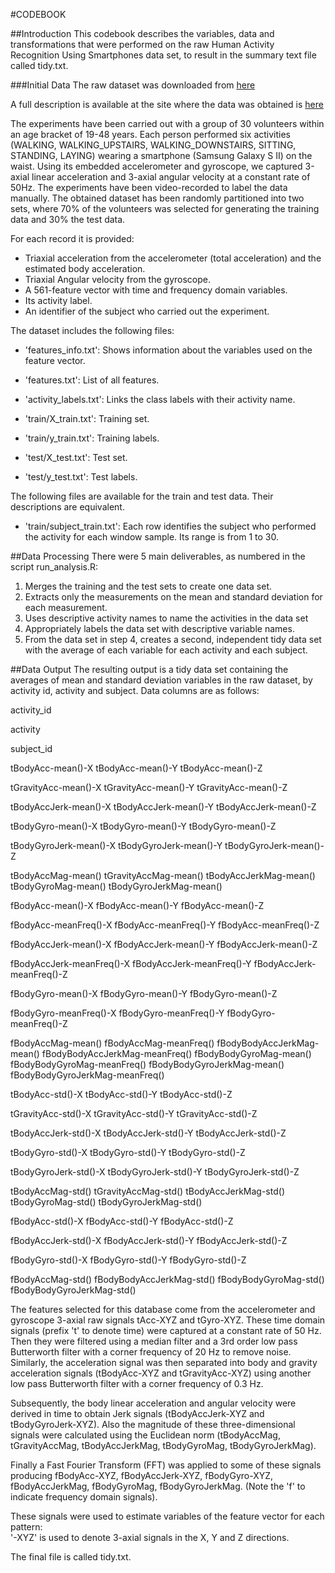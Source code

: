 #CODEBOOK

##Introduction
This codebook describes the variables, data and transformations that were performed on the raw Human Activity Recognition Using Smartphones data set, to result in the summary text file called tidy.txt.

###Initial Data
The raw dataset was downloaded from [here](https://d396qusza40orc.cloudfront.net/getdata%2Fprojectfiles%2FUCI%20HAR%20Dataset.zip)

A full description is available at the site where the data was obtained is [here](http://archive.ics.uci.edu/ml/datasets/Human+Activity+Recognition+Using+Smartphones)

The experiments have been carried out with a group of 30 volunteers within an age bracket of 19-48 years. Each person performed six activities (WALKING, WALKING_UPSTAIRS, WALKING_DOWNSTAIRS, SITTING, STANDING, LAYING) wearing a smartphone (Samsung Galaxy S II) on the waist. Using its embedded accelerometer and gyroscope, we captured 3-axial linear acceleration and 3-axial angular velocity at a constant rate of 50Hz. The experiments have been video-recorded to label the data manually. The obtained dataset has been randomly partitioned into two sets, where 70% of the volunteers was selected for generating the training data and 30% the test data. 

For each record it is provided:
- Triaxial acceleration from the accelerometer (total acceleration) and the estimated body acceleration.
- Triaxial Angular velocity from the gyroscope. 
- A 561-feature vector with time and frequency domain variables. 
- Its activity label. 
- An identifier of the subject who carried out the experiment.

The dataset includes the following files:
- 'features_info.txt': Shows information about the variables used on the feature vector.

- 'features.txt': List of all features.

- 'activity_labels.txt': Links the class labels with their activity name.

- 'train/X_train.txt': Training set.

- 'train/y_train.txt': Training labels.

- 'test/X_test.txt': Test set.

- 'test/y_test.txt': Test labels.

The following files are available for the train and test data. Their descriptions are equivalent. 

- 'train/subject_train.txt': Each row identifies the subject who performed the activity for each window sample. Its range is from 1 to 30.

##Data Processing
There were 5 main deliverables, as numbered in the script run_analysis.R:

1. Merges the training and the test sets to create one data set.
2. Extracts only the measurements on the mean and standard deviation for each measurement. 
3. Uses descriptive activity names to name the activities in the data set
4. Appropriately labels the data set with descriptive variable names. 
5. From the data set in step 4, creates a second, independent tidy data set with the average of each variable for each activity and each subject.

##Data Output
The resulting output is a tidy data set containing the averages of mean and standard deviation variables in the raw dataset, by activity id, activity and subject.  Data columns are as follows:

activity_id

activity

subject_id

tBodyAcc-mean()-X
tBodyAcc-mean()-Y
tBodyAcc-mean()-Z

tGravityAcc-mean()-X
tGravityAcc-mean()-Y
tGravityAcc-mean()-Z

tBodyAccJerk-mean()-X
tBodyAccJerk-mean()-Y
tBodyAccJerk-mean()-Z

tBodyGyro-mean()-X
tBodyGyro-mean()-Y
tBodyGyro-mean()-Z

tBodyGyroJerk-mean()-X
tBodyGyroJerk-mean()-Y
tBodyGyroJerk-mean()-Z

tBodyAccMag-mean()
tGravityAccMag-mean()
tBodyAccJerkMag-mean()
tBodyGyroMag-mean()
tBodyGyroJerkMag-mean()

fBodyAcc-mean()-X
fBodyAcc-mean()-Y
fBodyAcc-mean()-Z

fBodyAcc-meanFreq()-X
fBodyAcc-meanFreq()-Y
fBodyAcc-meanFreq()-Z

fBodyAccJerk-mean()-X
fBodyAccJerk-mean()-Y
fBodyAccJerk-mean()-Z

fBodyAccJerk-meanFreq()-X
fBodyAccJerk-meanFreq()-Y
fBodyAccJerk-meanFreq()-Z

fBodyGyro-mean()-X
fBodyGyro-mean()-Y
fBodyGyro-mean()-Z

fBodyGyro-meanFreq()-X
fBodyGyro-meanFreq()-Y
fBodyGyro-meanFreq()-Z

fBodyAccMag-mean()
fBodyAccMag-meanFreq()
fBodyBodyAccJerkMag-mean()
fBodyBodyAccJerkMag-meanFreq()
fBodyBodyGyroMag-mean()
fBodyBodyGyroMag-meanFreq()
fBodyBodyGyroJerkMag-mean()
fBodyBodyGyroJerkMag-meanFreq()

tBodyAcc-std()-X
tBodyAcc-std()-Y
tBodyAcc-std()-Z

tGravityAcc-std()-X
tGravityAcc-std()-Y
tGravityAcc-std()-Z

tBodyAccJerk-std()-X
tBodyAccJerk-std()-Y
tBodyAccJerk-std()-Z

tBodyGyro-std()-X
tBodyGyro-std()-Y
tBodyGyro-std()-Z

tBodyGyroJerk-std()-X
tBodyGyroJerk-std()-Y
tBodyGyroJerk-std()-Z

tBodyAccMag-std()
tGravityAccMag-std()
tBodyAccJerkMag-std()
tBodyGyroMag-std()
tBodyGyroJerkMag-std()

fBodyAcc-std()-X
fBodyAcc-std()-Y
fBodyAcc-std()-Z

fBodyAccJerk-std()-X
fBodyAccJerk-std()-Y
fBodyAccJerk-std()-Z

fBodyGyro-std()-X
fBodyGyro-std()-Y
fBodyGyro-std()-Z

fBodyAccMag-std()
fBodyBodyAccJerkMag-std()
fBodyBodyGyroMag-std()
fBodyBodyGyroJerkMag-std()

The features selected for this database come from the accelerometer and gyroscope 3-axial raw signals tAcc-XYZ and tGyro-XYZ. These time domain signals (prefix 't' to denote time) were captured at a constant rate of 50 Hz. Then they were filtered using a median filter and a 3rd order low pass Butterworth filter with a corner frequency of 20 Hz to remove noise. Similarly, the acceleration signal was then separated into body and gravity acceleration signals (tBodyAcc-XYZ and tGravityAcc-XYZ) using another low pass Butterworth filter with a corner frequency of 0.3 Hz. 

Subsequently, the body linear acceleration and angular velocity were derived in time to obtain Jerk signals (tBodyAccJerk-XYZ and tBodyGyroJerk-XYZ). Also the magnitude of these three-dimensional signals were calculated using the Euclidean norm (tBodyAccMag, tGravityAccMag, tBodyAccJerkMag, tBodyGyroMag, tBodyGyroJerkMag). 

Finally a Fast Fourier Transform (FFT) was applied to some of these signals producing fBodyAcc-XYZ, fBodyAccJerk-XYZ, fBodyGyro-XYZ, fBodyAccJerkMag, fBodyGyroMag, fBodyGyroJerkMag. (Note the 'f' to indicate frequency domain signals). 

These signals were used to estimate variables of the feature vector for each pattern:  
'-XYZ' is used to denote 3-axial signals in the X, Y and Z directions.

The final file is called tidy.txt.